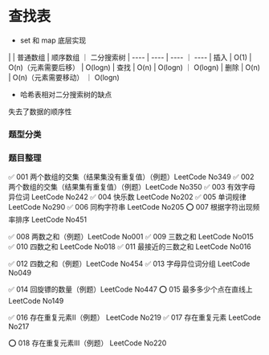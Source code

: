 # 查找表

* set 和 map 底层实现

|     | 普通数组  | 顺序数组 ｜ 二分搜索树
|  ----  | ----  | ---- ｜ ----
| 插入  | O(1) | O(n)（元素需要后移） | O(logn)
| 查找  | O(n) | O(logn) ｜ O(logn)
| 删除  | O(n) | O(n)（元素需要移动） ｜ O(logn)

* 哈希表相对二分搜索树的缺点

失去了数据的顺序性


### 题型分类


### 题目整理

✅ 001 两个数组的交集（结果集没有重复值）（例题）LeetCode No349
✅ 002 两个数组的交集（结果集有重复值）（例题）LeetCode No350
✅ 003 有效字母异位词 LeetCode No242
✅ 004 快乐数 LeetCode No202
✅️ 005 单词规律 LeetCode No290
✅ 006 同构字符串 LeetCode No205
⭕️ 007 根据字符出现频率排序 LeetCode No451

✅ 008 两数之和（例题）LeetCode No001
✅ 009 三数之和 LeetCode No015
✅️ 010 四数之和 LeetCode No018
✅ 011 最接近的三数之和 LeetCode No016

✅ 012 四数之和（例题）LeetCode No454
✅️ 013 字母异位词分组 LeetCode No049

✅ 014 回旋镖的数量（例题）LeetCode No447
⭕️ 015 最多多少个点在直线上 LeetCode No149

✅ 016 存在重复元素Ⅱ（例题） LeetCode No219
✅ 017 存在重复元素 LeetCode No217

⭕️ 018 存在重复元素Ⅲ（例题） LeetCode No220
